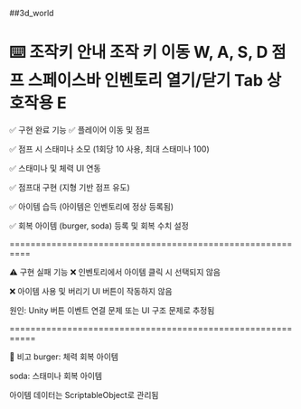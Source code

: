 ##3d_world

⌨️ 조작키 안내
조작	키
이동	W, A, S, D
점프	스페이스바
인벤토리 열기/닫기	Tab
상호작용	E
=========================

✅ 구현 완료 기능
✅ 플레이어 이동 및 점프

✅ 점프 시 스태미나 소모 (1회당 10 사용, 최대 스태미나 100)

✅ 스태미나 및 체력 UI 연동

✅ 점프대 구현 (지형 기반 점프 유도)

✅ 아이템 습득 (아이템은 인벤토리에 정상 등록됨)

✅ 회복 아이템 (burger, soda) 등록 및 회복 수치 설정

==========================================================

⚠️ 구현 실패 기능
❌ 인벤토리에서 아이템 클릭 시 선택되지 않음

❌ 아이템 사용 및 버리기 UI 버튼이 작동하지 않음

원인: Unity 버튼 이벤트 연결 문제 또는 UI 구조 문제로 추정됨

===========================================================

🧩 비고
burger: 체력 회복 아이템

soda: 스태미나 회복 아이템

아이템 데이터는 ScriptableObject로 관리됨
